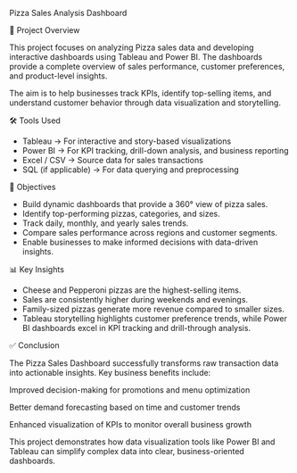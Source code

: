 Pizza Sales Analysis Dashboard

📌 Project Overview

This project focuses on analyzing Pizza sales data and developing interactive dashboards using Tableau and Power BI. The dashboards provide a complete overview of sales performance, customer preferences, and product-level insights.

The aim is to help businesses track KPIs, identify top-selling items, and understand customer behavior through data visualization and storytelling.

🛠️ Tools Used

- Tableau → For interactive and story-based visualizations
- Power BI → For KPI tracking, drill-down analysis, and business reporting
- Excel / CSV → Source data for sales transactions
- SQL (if applicable) → For data querying and preprocessing

🎯 Objectives

- Build dynamic dashboards that provide a 360° view of pizza sales.
- Identify top-performing pizzas, categories, and sizes.
- Track daily, monthly, and yearly sales trends.
- Compare sales performance across regions and customer segments.
- Enable businesses to make informed decisions with data-driven insights.

📊 Key Insights

- Cheese and Pepperoni pizzas are the highest-selling items.
- Sales are consistently higher during weekends and evenings.
- Family-sized pizzas generate more revenue compared to smaller sizes.
- Tableau storytelling highlights customer preference trends, while Power BI dashboards excel in KPI tracking and drill-through analysis.

✅ Conclusion

The Pizza Sales Dashboard successfully transforms raw transaction data into actionable insights.
Key business benefits include:

Improved decision-making for promotions and menu optimization

Better demand forecasting based on time and customer trends

Enhanced visualization of KPIs to monitor overall business growth

This project demonstrates how data visualization tools like Power BI and Tableau can simplify complex data into clear, business-oriented dashboards.
